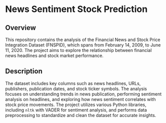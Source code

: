 # News Sentiment Stock Prediction

## Overview

This repository contains the analysis of the Financial News and Stock Price Integration Dataset (FNSPID), which spans from February 14, 2009, to June 11, 2020. The project aims to explore the relationship between financial news headlines and stock market performance.

## Description

The dataset includes key columns such as news headlines, URLs, publishers, publication dates, and stock ticker symbols. The analysis focuses on understanding trends in news publication, performing sentiment analysis on headlines, and exploring how news sentiment correlates with stock price movements. The project utilizes various Python libraries, including `nltk` with VADER for sentiment analysis, and performs data preprocessing to standardize and clean the dataset for accurate insights.
